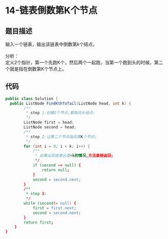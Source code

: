 # 14-链表倒数第K个节点

<a name="FcRnA"></a>
## 题目描述
输入一个链表，输出该链表中倒数第k个结点。<br />
<br />分析：<br />定义2个指针，第一个先跑K个，然后两个一起跑，当第一个跑到头的时候，第二个就是指在倒数第K个节点上。<br />

<a name="e91z7"></a>
## 代码
```java
public class Solution {
  public ListNode FindKthToTail(ListNode head, int k) {
        /**
         * step 1:创建2个节点,都指向头结点;
         */
        ListNode first = head;
        ListNode second = head;
        /**
         * step 2:让第二个节点指向第K个节点;
         */
        for (int i = 0; i < k; i++) {
            /**
             * 如果出现链表长度<k的情况,方法直接返回;
             */
            if (second == null) {
                return null;
            }
            second = second.next;
        }
        /**
         * step 3:
         */
        while (second!= null) {
            first = first.next;
            second = second.next;
        }
        return first;
    }
}
```
